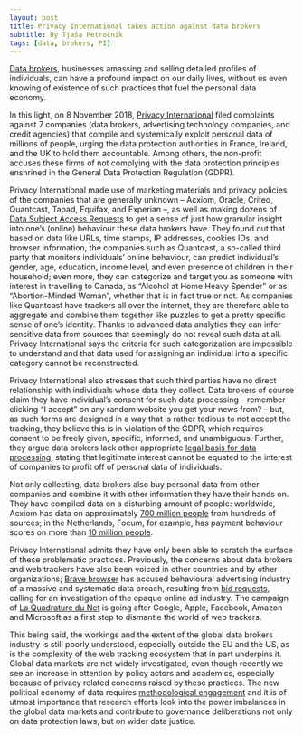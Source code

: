 ```yaml
---
layout: post
title: Privacy International takes action against data brokers
subtitle: By Tjaša Petročnik
tags: [data, brokers, PI]
---
```


[Data brokers](https://globaldatajustice.org/2018-10-29-data-brokers-impakt/), businesses amassing and selling detailed profiles of individuals, can have a profound impact on our daily lives, without us even knowing of existence of such practices that fuel the personal data economy.

In this light, on 8 November 2018, [Privacy International](https://privacyinternational.org/press-release/2424/privacy-international-files-complaints-against-seven-companies-wide-scale-and) filed complaints against 7 companies (data brokers, advertising technology companies, and credit agencies) that compile and systemically exploit personal data of millions of people, urging the data protection authorities in France, Ireland, and the UK to hold them accountable. Among others, the non-profit accuses these firms of not complying with the data protection principles enshrined in the General Data Protection Regulation (GDPR).

Privacy International made use of marketing materials and privacy policies of the companies that are generally unknown – Acxiom, Oracle, Criteo, Quantcast, Tapad, Equifax, and Experian –, as well as making dozens of [Data Subject Access Requests](https://www.privacyinternational.org/feature/2433/i-asked-online-tracking-company-all-my-data-and-heres-what-i-found) to get a sense of just how granular insight into one’s (online) behaviour these data brokers have. They found out that based on data like URLs, time stamps, IP addresses, cookies IDs, and browser information, the companies such as Quantcast, a so-called third party that monitors individuals’ online behaviour, can predict individual’s gender, age, education, income level, and even presence of children in their household; even more, they can categorize and target you as someone with interest in travelling to Canada, as “Alcohol at Home Heavy Spender” or as “Abortion-Minded Woman”, whether that is in fact true or not. As companies like Quantcast have trackers all over the internet, they are therefore able to aggregate and combine them together like puzzles to get a pretty specific sense of one’s identity. Thanks to advanced data analytics they can infer sensitive data from sources that seemingly do not reveal such data at all. Privacy International says the criteria for such categorization are impossible to understand and that data used for assigning an individual into a specific category cannot be reconstructed.

Privacy International also stresses that such third parties have no direct relationship with individuals whose data they collect. Data brokers of course claim they have individual’s consent for such data processing – remember clicking “I accept” on any random website you get your news from? – but, as such forms are designed in a way that is rather tedious to not accept the tracking, they believe this is in violation of the GDPR, which requires consent to be freely given, specific, informed, and unambiguous. Further, they argue data brokers lack other appropriate [legal basis for data processing](https://privacyinternational.org/advocacy-briefing/2434/why-weve-filed-complaints-against-companies-most-people-have-never-heard-and), stating that legitimate interest cannot be equated to the interest of companies to profit off of personal data of individuals. 

Not only collecting, data brokers also buy personal data from other companies and combine it with other information they have their hands on. They have compiled data on a disturbing amount of people: worldwide, Acxiom has data on approximately [700 million people](https://www.privacyinternational.org/feature/2433/i-asked-online-tracking-company-all-my-data-and-heres-what-i-found) from hundreds of sources; in the Netherlands, Focum, for example, has payment behaviour scores on more than [10 million people](https://globaldatajustice.org/2018-10-29-data-brokers-impakt/).

Privacy International admits they have only been able to scratch the surface of these problematic practices. Previously, the concerns about data brokers and web trackers have also been voiced in other countries and by other organizations; [Brave browser](https://brave.com/adtech-data-breach-complaint) has accused behavioural advertising industry of a massive and systematic data breach, resulting from [bid requests](http://www.digitalmarketing-glossary.com/What-is-Bid-request-definition), calling for an investigation of the opaque online ad industry. The campaign of [La Quadrature du Net](https://www.laquadrature.net/en/2018/04/18/class_action_gafam/) is going after Google, Apple, Facebook, Amazon and Microsoft as a first step to dismantle the world of web trackers.

This being said, the workings and the extent of the global data brokers industry is still poorly understood, especially outside the EU and the US, as is the complexity of the web tracking ecosystem that in part underpins it. Global data markets are not widely investigated, even though recently we see an increase in attention by policy actors and academics, especially because of privacy related concerns raised by these practices. The new political economy of data requires [methodological engagement](https://journals.sagepub.com/doi/full/10.1177/2053951717736335) and it is of utmost importance that research efforts look into the power imbalances in the global data markets and contribute to governance deliberations not only on data protection laws, but on wider data justice.
